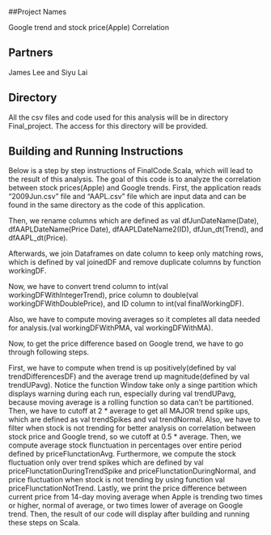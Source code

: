 ##Project Names

Google trend and stock price(Apple) Correlation

## Partners

James Lee and Siyu Lai


## Directory 

All the csv files and code used for this analysis will be in directory Final_project. The access for this directory will be provided.



## Building and Running Instructions


Below is a step by step instructions of FinalCode.Scala, which will lead to the result of this analysis. The goal of this code is to analyze the correlation between stock prices(Apple) and Google trends. 
First, the application reads “2009Jun.csv” file and “AAPL.csv” file which are input data and can be found in the same directory as the code of this application.

Then, we rename columns which are defined as val dfJunDateName(Date), dfAAPLDateName(Price Date), dfAAPLDateName2(ID), dfJun_dt(Trend), and dfAAPL_dt(Price). 

Afterwards, we join Dataframes on date column to keep only matching rows, which is defined by val joinedDF and  remove duplicate columns by function workingDF.

Now, we have to convert trend column to int(val workingDFWithIntegerTrend), price column to double(val workingDFWithDoublePrice), and ID column to int(val finalWorkingDF). 

Also, we have to compute moving averages so it completes all data needed for analysis.(val workingDFWithPMA, val workingDFWithMA).

Now, to get the price difference based on Google trend, we have to go through following steps.

First, we have to compute when trend is up positively(defined by val trendDifferencesDF) and the average trend up magnitude(defined by val trendUPavg). Notice the function Window take only a singe partition which displays warning during each run, especially during val trendUPavg, because moving average is a rolling function so data can’t be partitioned. Then, we have to cutoff at 2 * average to get all MAJOR trend spike ups, which are defined as val trendSpikes and val trendNormal. Also, we have to filter when stock is not trending for better analysis on correlation between stock price and Google trend, so we cutoff at 0.5 * average. Then, we compute average stock flunctuation in percentages over entire period defined by priceFlunctationAvg. Furthermore, we compute the stock fluctuation only over trend spikes which are defined by val priceFlunctationDuringTrendSpike and priceFlunctationDuringNormal, and price fluctuation when stock is not trending by using function val priceFlunctationNotTrend. 
Lastly, we print the price difference between current price from 14-day moving average  when Apple is trending two times or higher, normal of average, or two times lower of average  on Google trend. 
Then, the result of our code will display after building and running these steps on Scala.




